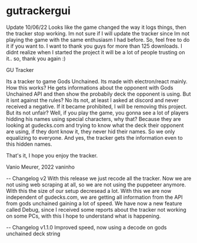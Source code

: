 # gutrackergui
Update 10/06/22
Looks like the game changed the way it logs things, then the tracker stop working. Im not sure if I will update the tracker since Im not playing the game with the same enthusiasm I had before. So, feel free to do it if you want to. I want to thank you guys for more than 125 downloads. I didnt realize when I started the project it will be a lot of people trusting on it.. so, thank you again :)


 GU Tracker

Its a tracker to game Gods Unchained.
Its made with electron/react mainly.
How this works? He gets informations about the opponent with Gods Unchained API and then show the probabily deck the opponent is using.
But it isnt against the rules?
No its not, at least I asked at discord and never received a negative. If it became prohibited, I will be removing this project.
But its not unfair?
Well, if you play the game, you gonna see a lot of players hidding his names using special characters, why that?
Because they are looking at gudecks.com and trying to know what the deck their opponent are using, if they dont know it, they never hid their names. So we only equalizing to everyone. And yes, the tracker gets the information even to this hidden names.

That's it, I hope you enjoy the tracker.

Vanio Meurer, 2022
vaninho



-- Changelog v2
With this release we just recode all the tracker.
Now we are not using web scraping at all, so we are not using the puppeteer anymore. With this the size of our setup decresead a lot.
With this we are now independent of gudecks.com, we are getting all information from the API from gods unchained gaining a lot of speed.
We have now a new feature called Debug, since I received some reports about the tracker not working on some PCs, with this I hope to understand what is happening.

-- Changelog v1.1.0
Improved speed, now using a decode on gods unchained deck string
